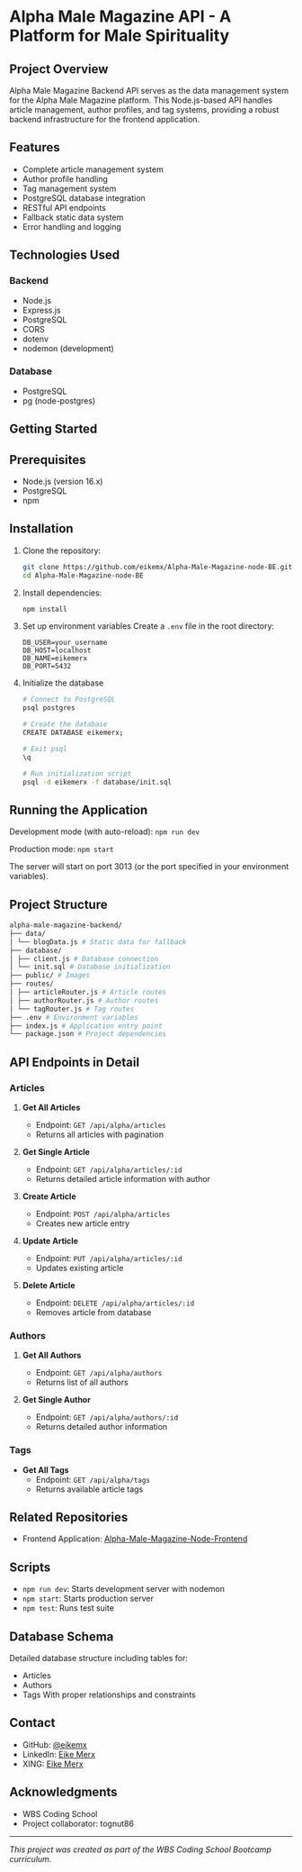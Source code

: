 # Alpha Male Magazine API - A Platform for Male Spirituality

## Project Overview
Alpha Male Magazine Backend API serves as the data management system for the Alpha Male Magazine platform. This Node.js-based API handles article management, author profiles, and tag systems, providing a robust backend infrastructure for the frontend application.

## Features
- Complete article management system
- Author profile handling
- Tag management system
- PostgreSQL database integration
- RESTful API endpoints
- Fallback static data system
- Error handling and logging

## Technologies Used
### Backend
- Node.js
- Express.js
- PostgreSQL
- CORS
- dotenv
- nodemon (development)

### Database
- PostgreSQL
- pg (node-postgres)

## Getting Started
## Prerequisites
- Node.js (version 16.x)
- PostgreSQL
- npm

## Installation

1. Clone the repository:
    ```bash
    git clone https://github.com/eikemx/Alpha-Male-Magazine-node-BE.git
    cd Alpha-Male-Magazine-node-BE
    ```

2. Install dependencies:
    ```bash
    npm install
    ```

3. Set up environment variables
    Create a `.env` file in the root directory:
    ```env
    DB_USER=your_username
    DB_HOST=localhost
    DB_NAME=eikemerx
    DB_PORT=5432
    ```

4. Initialize the database
   ````bash
   # Connect to PostgreSQL
   psql postgres

   # Create the database
   CREATE DATABASE eikemerx;

   # Exit psql
   \q

   # Run initialization script
   psql -d eikemerx -f database/init.sql
   ````

## Running the Application

Development mode (with auto-reload):
    ```
    npm run dev
    ```

Production mode:
    ```
    npm start
    ```

The server will start on port 3013 (or the port specified in your environment variables).

## Project Structure

```bash
alpha-male-magazine-backend/
├── data/
│ └── blogData.js # Static data for fallback
├── database/
│ ├── client.js # Database connection
│ └── init.sql # Database initialization
├── public/ # Images
├── routes/
│ ├── articleRouter.js # Article routes
│ ├── authorRouter.js # Author routes
│ └── tagRouter.js # Tag routes
├── .env # Environment variables
├── index.js # Application entry point
└── package.json # Project dependencies
```

## API Endpoints in Detail

### Articles
1. **Get All Articles**
   - Endpoint: `GET /api/alpha/articles`
   - Returns all articles with pagination

2. **Get Single Article**
   - Endpoint: `GET /api/alpha/articles/:id`
   - Returns detailed article information with author

3. **Create Article**
   - Endpoint: `POST /api/alpha/articles`
   - Creates new article entry

4. **Update Article**
   - Endpoint: `PUT /api/alpha/articles/:id`
   - Updates existing article

5. **Delete Article**
   - Endpoint: `DELETE /api/alpha/articles/:id`
   - Removes article from database

### Authors
1. **Get All Authors**
   - Endpoint: `GET /api/alpha/authors`
   - Returns list of all authors

2. **Get Single Author**
   - Endpoint: `GET /api/alpha/authors/:id`
   - Returns detailed author information

### Tags
- **Get All Tags**
  - Endpoint: `GET /api/alpha/tags`
  - Returns available article tags

## Related Repositories
- Frontend Application: [Alpha-Male-Magazine-Node-Frontend](https://github.com/eikemx/Alpha-Male-Magazine-node-FE)

## Scripts
- `npm run dev`: Starts development server with nodemon
- `npm start`: Starts production server
- `npm test`: Runs test suite

## Database Schema
Detailed database structure including tables for:
- Articles
- Authors
- Tags
With proper relationships and constraints

## Contact
- GitHub: [@eikemx](https://github.com/eikemx)
- LinkedIn: [Eike Merx](https://www.linkedin.com/in/eike-merx-50b111216/)
- XING: [Eike Merx](https://www.xing.com/profile/Eike_Merx/web_profiles)

## Acknowledgments
- WBS Coding School
- Project collaborator: tognut86

---
*This project was created as part of the WBS Coding School Bootcamp curriculum.*